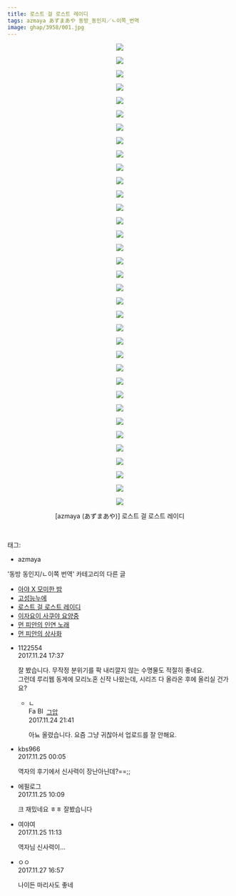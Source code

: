 ```yaml
---
title: 로스트 걸 로스트 레이디
tags: azmaya あずまあや 동방_동인지／ㄴ이쪽_번역
image: ghap/3958/001.jpg
---
```

<div class="article">
<p style="text-align: center; clear: none; float: none;"><img src="{{ site.nasurl }}/ghap/3958/001.jpg"/></p>
<p style="text-align: center; clear: none; float: none;"><img src="{{ site.nasurl }}/ghap/3958/002.jpg"/></p>
<p style="text-align: center; clear: none; float: none;"><img src="{{ site.nasurl }}/ghap/3958/003.jpg"/></p>
<p style="text-align: center; clear: none; float: none;"><img src="{{ site.nasurl }}/ghap/3958/004.jpg"/></p>
<p style="text-align: center; clear: none; float: none;"><img src="{{ site.nasurl }}/ghap/3958/005.jpg"/></p>
<p style="text-align: center; clear: none; float: none;"><img src="{{ site.nasurl }}/ghap/3958/006.jpg"/></p>
<p style="text-align: center; clear: none; float: none;"><img src="{{ site.nasurl }}/ghap/3958/007.jpg"/></p>
<p style="text-align: center; clear: none; float: none;"><img src="{{ site.nasurl }}/ghap/3958/008.jpg"/></p>
<p style="text-align: center; clear: none; float: none;"><img src="{{ site.nasurl }}/ghap/3958/009.jpg"/></p>
<p style="text-align: center; clear: none; float: none;"><img src="{{ site.nasurl }}/ghap/3958/010.jpg"/></p>
<p style="text-align: center; clear: none; float: none;"><img src="{{ site.nasurl }}/ghap/3958/011.jpg"/></p>
<p style="text-align: center; clear: none; float: none;"><img src="{{ site.nasurl }}/ghap/3958/012.jpg"/></p>
<p style="text-align: center; clear: none; float: none;"><img src="{{ site.nasurl }}/ghap/3958/013.jpg"/></p>
<p style="text-align: center; clear: none; float: none;"><img src="{{ site.nasurl }}/ghap/3958/014.jpg"/></p>
<p style="text-align: center; clear: none; float: none;"><img src="{{ site.nasurl }}/ghap/3958/015.jpg"/></p>
<p style="text-align: center; clear: none; float: none;"><img src="{{ site.nasurl }}/ghap/3958/016.jpg"/></p>
<p style="text-align: center; clear: none; float: none;"><img src="{{ site.nasurl }}/ghap/3958/017.jpg"/></p>
<p style="text-align: center; clear: none; float: none;"><img src="{{ site.nasurl }}/ghap/3958/018.jpg"/></p>
<p style="text-align: center; clear: none; float: none;"><img src="{{ site.nasurl }}/ghap/3958/019.jpg"/></p>
<p style="text-align: center; clear: none; float: none;"><img src="{{ site.nasurl }}/ghap/3958/020.jpg"/></p>
<p style="text-align: center; clear: none; float: none;"><img src="{{ site.nasurl }}/ghap/3958/021.jpg"/></p>
<p style="text-align: center; clear: none; float: none;"><img src="{{ site.nasurl }}/ghap/3958/022.jpg"/></p>
<p style="text-align: center; clear: none; float: none;"><img src="{{ site.nasurl }}/ghap/3958/023.jpg"/></p>
<p style="text-align: center; clear: none; float: none;"><img src="{{ site.nasurl }}/ghap/3958/024.jpg"/></p>
<p style="text-align: center; clear: none; float: none;"><img src="{{ site.nasurl }}/ghap/3958/025.jpg"/></p>
<p style="text-align: center; clear: none; float: none;"><img src="{{ site.nasurl }}/ghap/3958/026.jpg"/></p>
<p style="text-align: center; clear: none; float: none;"><img src="{{ site.nasurl }}/ghap/3958/027.jpg"/></p>
<p style="text-align: center; clear: none; float: none;"><img src="{{ site.nasurl }}/ghap/3958/028.jpg"/></p>
<p style="text-align: center; clear: none; float: none;"><img src="{{ site.nasurl }}/ghap/3958/029.jpg"/></p>
<p style="text-align: center; clear: none; float: none;"><img src="{{ site.nasurl }}/ghap/3958/030.jpg"/></p>
<p style="text-align: center; clear: none; float: none;"><img src="{{ site.nasurl }}/ghap/3958/031.jpg"/></p>
<p style="text-align: center; clear: none; float: none;"><img src="{{ site.nasurl }}/ghap/3958/032.jpg"/></p>
<p style="text-align: center; clear: none; float: none;"><img src="{{ site.nasurl }}/ghap/3958/033.jpg"/></p>
<p style="text-align: center; clear: none; float: none;"><img src="{{ site.nasurl }}/ghap/3958/034.jpg"/></p>
<p style="text-align: center; clear: none; float: none;"><img src="{{ site.nasurl }}/ghap/3958/035.jpg"/></p>
<p style="text-align: center; clear: none; float: none;">[azmaya (あずまあや)] 로스트 걸 로스트 레이디</p>
<p><br/></p>
</div><div class="tagTrail">
<p>태그: </p>
<ul>
<li>azmaya</li>
</ul>
</div><div class="another">
<p>'동방 동인지/ㄴ이쪽 번역' 카테고리의 다른 글</p>
<ul>
<li><a href="/2017-12-10-ghap_4026">아야 X 모미한 밤</a></li>
<li><a href="/2017-11-27-ghap_3998">고성능누에</a></li>
<li><a href="/2017-11-24-ghap_3958">로스트 걸 로스트 레이디</a></li>
<li><a href="/2017-11-18-ghap_3951">이자요이 사쿠야 요양중</a></li>
<li><a href="/2017-11-05-ghap_3939">먼 피안의 인연 노래</a></li>
<li><a href="/2017-11-04-ghap_3938">먼 피안의 상사화</a></li>
</ul>
</div><div class="cb_module cb_fluid">
<div class="cb_wrt cb_profile">
<div class="comment">
<ul>
<li class="cb_thumb_off" id="comment15136743">
<div class="cb_comment_area">
<div class="cb_info_area">
<div class="cb_section">
<span class="cb_nick_name">1122554</span>
</div>
<div class="cb_section">
<span class="cb_date">2017.11.24 17:37 </span>
</div>
</div>
<div class="cb_dsc_comment">
<p class="cb_dsc">
											잘 봤습니다. 무작정 분위기를 팍 내리깔지 않는 수명물도 적절히 좋네요.<br/>
그런데 루리웹 동게에 모리노혼 신작 나왔는데, 시리즈 다 올라온 후에 올리실 건가요?
										</p>
</div>
<ul>
<li class="cb_thumb_off" id="comment15136849">
<span class="cb_bu_subnode">ㄴ</span>
<div class="cb_comment_area">
<div class="cb_info_area">
<div class="cb_section">
<span class="cb_nick_name"><img alt="Favicon of https://ghaptouhou.tistory.com" height="16" onerror="this.onerror=null;this.parentNode.removeChild(this)" src="https://ghaptouhou.tistory.com/favicon.ico" width="16"/> <img alt="BlogIcon" height="16" onerror="this.parentNode.removeChild(this)" src="https://ghaptouhou.tistory.com/index.gif" width="16"/> <a href="https://ghaptouhou.tistory.com" onclick="return openLinkInNewWindow(this)"> 그압</a><span class="tistoryProfileLayerTrigger" onclick='TistoryProfile.show(event, this, {"title":"\uc800\uae30 \uc774\uac70 \ub098\uc911\uc5d0 \uc218\uc815 \uac00\ub2a5\ud558\ub098\uc694","url":"https:\/\/ghap.tistory.com","nickname":"\uadf8\uc555","items":[]}); return false;'></span></span>
</div>
<div class="cb_section">
<span class="cb_date">2017.11.24 21:41 </span>
</div>
</div>
<div class="cb_dsc_comment">
<p class="cb_dsc">
																아뇨 올렸습니다. 요즘 그냥 귀찮아서 업로드를 잘 안해요.
															</p>
</div>
</div>
</li>
</ul>
</div></li>
<li class="cb_thumb_off" id="comment15136927">
<div class="cb_comment_area">
<div class="cb_info_area">
<div class="cb_section">
<span class="cb_nick_name">kbs966</span>
</div>
<div class="cb_section">
<span class="cb_date">2017.11.25 00:05 </span>
</div>
</div>
<div class="cb_dsc_comment">
<p class="cb_dsc">
											역자의 후기에서 신사력이 장난아닌데?==;;
										</p>
</div>
</div></li>
<li class="cb_thumb_off" id="comment15137137">
<div class="cb_comment_area">
<div class="cb_info_area">
<div class="cb_section">
<span class="cb_nick_name">에필로그</span>
</div>
<div class="cb_section">
<span class="cb_date">2017.11.25 10:09 </span>
</div>
</div>
<div class="cb_dsc_comment">
<p class="cb_dsc">
											크 재밌네요 ㅎㅎ 잘봤습니다
										</p>
</div>
</div></li>
<li class="cb_thumb_off" id="comment15137164">
<div class="cb_comment_area">
<div class="cb_info_area">
<div class="cb_section">
<span class="cb_nick_name">여야여</span>
</div>
<div class="cb_section">
<span class="cb_date">2017.11.25 11:13 </span>
</div>
</div>
<div class="cb_dsc_comment">
<p class="cb_dsc">
											역자님 신사력이...
										</p>
</div>
</div></li>
<li class="cb_thumb_off" id="comment15138543">
<div class="cb_comment_area">
<div class="cb_info_area">
<div class="cb_section">
<span class="cb_nick_name">ㅇㅇ</span>
</div>
<div class="cb_section">
<span class="cb_date">2017.11.27 16:57 </span>
</div>
</div>
<div class="cb_dsc_comment">
<p class="cb_dsc">
											나이든 마리사도 좋네
										</p>
</div>
</div></li>
</ul>
</div>
</div><!-- commentList close -->
</div>